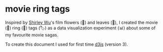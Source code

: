 # movie ring tags

Inspired by [Shirley Wu](http://sxywu.com/)'s film flowers (:hibiscus:) and leaves (:leaves:), I created the movie (:movie_camera:) ring (:ring:) tags (:label:) as a data visualization experiment (:bar_chart:) about some of my favourite movie sagas.

To create this document I used for first time [d3js](https://d3js.org) (version 3).